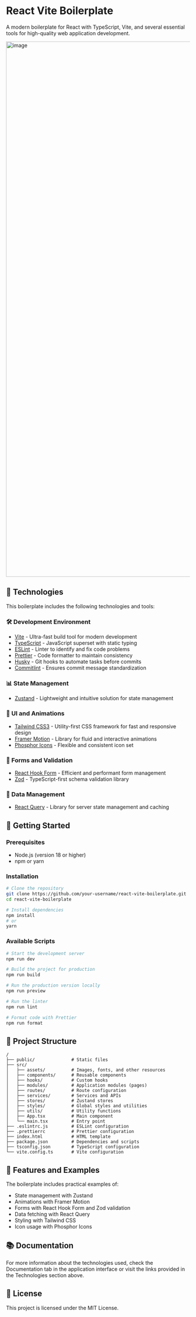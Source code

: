 # React Vite Boilerplate

A modern boilerplate for React with TypeScript, Vite, and several essential tools for high-quality web application development.

<img width="1462" alt="image" src="https://github.com/user-attachments/assets/91bfde0b-6bb6-4fb7-9aea-f3c663ca9e19" />


## 🚀 Technologies

This boilerplate includes the following technologies and tools:

### 🛠️ Development Environment

- [Vite](https://vitejs.dev/) - Ultra-fast build tool for modern development
- [TypeScript](https://www.typescriptlang.org/) - JavaScript superset with static typing
- [ESLint](https://eslint.org/) - Linter to identify and fix code problems
- [Prettier](https://prettier.io/) - Code formatter to maintain consistency
- [Husky](https://typicode.github.io/husky/) - Git hooks to automate tasks before commits
- [Commitlint](https://commitlint.js.org/) - Ensures commit message standardization

### 📊 State Management

- [Zustand](https://github.com/pmndrs/zustand) - Lightweight and intuitive solution for state management

### 🎨 UI and Animations

- [Tailwind CSS3](https://v3.tailwindcss.com/) - Utility-first CSS framework for fast and responsive design
- [Framer Motion](https://www.framer.com/motion/) - Library for fluid and interactive animations
- [Phosphor Icons](https://phosphoricons.com/) - Flexible and consistent icon set

### 📝 Forms and Validation

- [React Hook Form](https://react-hook-form.com/) - Efficient and performant form management
- [Zod](https://zod.dev/) - TypeScript-first schema validation library

### 🔄 Data Management

- [React Query](https://tanstack.com/query/latest) - Library for server state management and caching

## 🚦 Getting Started

### Prerequisites

- Node.js (version 18 or higher)
- npm or yarn

### Installation

```bash
# Clone the repository
git clone https://github.com/your-username/react-vite-boilerplate.git
cd react-vite-boilerplate

# Install dependencies
npm install
# or
yarn
```

### Available Scripts

```bash
# Start the development server
npm run dev

# Build the project for production
npm run build

# Run the production version locally
npm run preview

# Run the linter
npm run lint

# Format code with Prettier
npm run format
```

## 📁 Project Structure

```
/
├── public/              # Static files
├── src/
│   ├── assets/          # Images, fonts, and other resources
│   ├── components/      # Reusable components
│   ├── hooks/           # Custom hooks
│   ├── modules/         # Application modules (pages)
│   ├── routes/          # Route configuration
│   ├── services/        # Services and APIs
│   ├── stores/          # Zustand stores
│   ├── styles/          # Global styles and utilities
│   ├── utils/           # Utility functions
│   ├── App.tsx          # Main component
│   └── main.tsx         # Entry point
├── .eslintrc.js         # ESLint configuration
├── .prettierrc          # Prettier configuration
├── index.html           # HTML template
├── package.json         # Dependencies and scripts
├── tsconfig.json        # TypeScript configuration
└── vite.config.ts       # Vite configuration
```

## 🧩 Features and Examples

The boilerplate includes practical examples of:

- State management with Zustand
- Animations with Framer Motion
- Forms with React Hook Form and Zod validation
- Data fetching with React Query
- Styling with Tailwind CSS
- Icon usage with Phosphor Icons

## 📚 Documentation

For more information about the technologies used, check the Documentation tab in the application interface or visit the links provided in the Technologies section above.

## 📝 License

This project is licensed under the MIT License.
